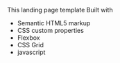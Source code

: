 ﻿This landing page template Built with
- Semantic HTML5 markup
- CSS custom properties
-  Flexbox
-  CSS Grid
- javascript


